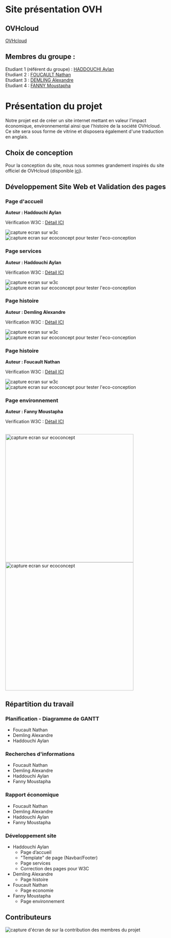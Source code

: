 # Site présentation OVH 

## OVHcloud

[OVHcloud](https://aylanh45.github.io/OVHcloud/)

## Membres du groupe :

Etudiant 1 (référent du groupe) :  [HADDOUCHI Aylan](mailto:ahaddou2@edu.univ-fcomte.fr?subject=SAE_1_05_06)  
Etudiant 2 : [FOUCAULT Nathan](mailto:nfoucaul@edu.univ-fcomte.fr?subject=SAE_1_05_06)   
Etudiant 3 : [DEMLING Alexandre](mailto:ademling@edu.univ-fcomte.fr?subject=SAE_1_05_06)  
Etudiant 4 : [FANNY Moustapha](mailto:mfanny@edu.univ-fcomte.fr?subject=SAE_1_05_06)

# Présentation du projet

Notre projet est de créer un site internet mettant en valeur l'impact économique, environnemental ainsi que l'histoire de la société OVHcloud.
Ce site sera sous forme de vitrine et disposera également d'une traduction en anglais.


## Choix de conception  

Pour la conception du site, nous nous sommes grandement inspirés du site officiel de OVHcloud (disponible [ici](https://www.ovhcloud.com/fr/)).


## Développement Site Web et Validation des pages

### Page d'accueil

**Auteur : Haddouchi Aylan**  

Vérification W3C : [Détail ICI](https://validator.w3.org/nu/?doc=https%3A%2F%2Faylanh45.github.io%2FOVHcloud%2Findex.html)

<img src="doc/capture_1_W3C.png" style="width=400px" alt="capture ecran sur w3c">

<img src="doc/capture_1_ecoconcept.png" style="width=400px" alt="capture ecran sur ecoconcept pour tester l'eco-conception">

<!--  style="width=400px" ne fonctionne pas -->

### Page services

**Auteur : Haddouchi Aylan**  

Vérification W3C : [Détail ICI](https://validator.w3.org/nu/?doc=https%3A%2F%2Faylanh45.github.io%2FOVHcloud%2Ffr%2Fservices.html)

<img src="doc/capture_2_W3C.png" style="width=400px" alt="capture ecran sur w3c">

<img src="doc/capture_2_ecoconcept.png" style="width=400px" alt="capture ecran sur ecoconcept pour tester l'eco-conception">

<!--  style="width=400px" ne fonctionne pas -->

### Page histoire

**Auteur : Demling Alexandre**  

Vérification W3C : [Détail ICI](https://validator.w3.org/nu/?doc=https%3A%2F%2Faylanh45.github.io%2FOVHcloud%2Ffr%2Fhistoire.html)

<img src="doc/capture_3_W3C.png" style="width=400px" alt="capture ecran sur w3c">

<img src="doc/capture_3_ecoconcept.png" style="width=400px" alt="capture ecran sur ecoconcept pour tester l'eco-conception">

<!--  style="width=400px" ne fonctionne pas -->
### Page histoire

**Auteur : Foucault Nathan**  

Vérification W3C : [Détail ICI](https://validator.w3.org/nu/?doc=https%3A%2F%2Faylanh45.github.io%2FOVHcloud%2Ffr%2Feconomie.html)

<img src="doc/capture_3_W3C.png" style="width=400px" alt="capture ecran sur w3c">

<img src="doc/capture_3_ecoconcept.png" style="width=400px" alt="capture ecran sur ecoconcept pour tester l'eco-conception">

<!--  style="width=400px" ne fonctionne pas -->

### Page environnement

**Auteur : Fanny Moustapha**  

Verification W3C : [Détail ICI](https://validator.w3.org/nu/?showsource=yes&showoutline=yes&showimagereport=yes&doc=https%3A%2F%2Fdemo-am90.github.io%2Fs1-demo%2Findex.html)

<br>
<img src="doc/capture_4_W3C.png" width="400px" alt="capture ecran sur ecoconcept">

<br>
<img src="doc/capture_4_ecoconcept.png" width="400px" alt="capture ecran sur ecoconcept">

## Répartition du travail

### Planification - Diagramme de GANTT

- Foucault Nathan
- Demling Alexandre
- Haddouchi Aylan

### Recherches d'informations

- Foucault Nathan
- Demling Alexandre
- Haddouchi Aylan
- Fanny Moustapha

### Rapport économique

- Foucault Nathan
- Demling Alexandre
- Haddouchi Aylan
- Fanny Moustapha

### Développement site

- Haddouchi Aylan
  - Page d’accueil
  - "Template" de page (Navbar/Footer)
  - Page services
  - Correction des pages pour W3C
- Demling Alexandre
  - Page histoire
- Foucault Nathan
  - Page economie
- Fanny Moustapha
  - Page environnement

## Contributeurs

![capture d'écran de sur la contribution des membres du projet](doc/livrable2_contributors.png)